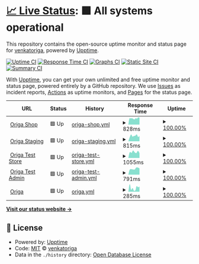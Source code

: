 # [📈 Live Status](https://venkatoriga.github.io/origamonitor): <!--live status--> **🟩 All systems operational**

This repository contains the open-source uptime monitor and status page for [venkatoriga](https://venkatoriga.github.io/origamonitor), powered by [Upptime](https://github.com/upptime/upptime).

[![Uptime CI](https://github.com/venkatoriga/origamonitor/workflows/Uptime%20CI/badge.svg)](https://github.com/venkatoriga/origamonitor/actions?query=workflow%3A%22Uptime+CI%22)
[![Response Time CI](https://github.com/venkatoriga/origamonitor/workflows/Response%20Time%20CI/badge.svg)](https://github.com/venkatoriga/origamonitor/actions?query=workflow%3A%22Response+Time+CI%22)
[![Graphs CI](https://github.com/venkatoriga/origamonitor/workflows/Graphs%20CI/badge.svg)](https://github.com/venkatoriga/origamonitor/actions?query=workflow%3A%22Graphs+CI%22)
[![Static Site CI](https://github.com/venkatoriga/origamonitor/workflows/Static%20Site%20CI/badge.svg)](https://github.com/venkatoriga/origamonitor/actions?query=workflow%3A%22Static+Site+CI%22)
[![Summary CI](https://github.com/venkatoriga/origamonitor/workflows/Summary%20CI/badge.svg)](https://github.com/venkatoriga/origamonitor/actions?query=workflow%3A%22Summary+CI%22)

With [Upptime](https://upptime.js.org), you can get your own unlimited and free uptime monitor and status page, powered entirely by a GitHub repository. We use [Issues](https://github.com/venkatoriga/origamonitor/issues) as incident reports, [Actions](https://github.com/venkatoriga/origamonitor/actions) as uptime monitors, and [Pages](https://venkatoriga.github.io/origamonitor) for the status page.

<!--start: status pages-->
<!-- This summary is generated by Upptime (https://github.com/upptime/upptime) -->
<!-- Do not edit this manually, your changes will be overwritten -->
<!-- prettier-ignore -->
| URL | Status | History | Response Time | Uptime |
| --- | ------ | ------- | ------------- | ------ |
| <img alt="" src="https://icons.duckduckgo.com/ip3/shop.origa.market.ico" height="13"> [Origa Shop](https://shop.origa.market) | 🟩 Up | [origa-shop.yml](https://github.com/venkatoriga/origamonitor/commits/HEAD/history/origa-shop.yml) | <details><summary><img alt="Response time graph" src="./graphs/origa-shop/response-time-week.png" height="20"> 828ms</summary><br><a href="https://venkatoriga.github.io/origamonitor/history/origa-shop"><img alt="Response time 841" src="https://img.shields.io/endpoint?url=https%3A%2F%2Fraw.githubusercontent.com%2Fvenkatoriga%2Forigamonitor%2FHEAD%2Fapi%2Foriga-shop%2Fresponse-time.json"></a><br><a href="https://venkatoriga.github.io/origamonitor/history/origa-shop"><img alt="24-hour response time 844" src="https://img.shields.io/endpoint?url=https%3A%2F%2Fraw.githubusercontent.com%2Fvenkatoriga%2Forigamonitor%2FHEAD%2Fapi%2Foriga-shop%2Fresponse-time-day.json"></a><br><a href="https://venkatoriga.github.io/origamonitor/history/origa-shop"><img alt="7-day response time 828" src="https://img.shields.io/endpoint?url=https%3A%2F%2Fraw.githubusercontent.com%2Fvenkatoriga%2Forigamonitor%2FHEAD%2Fapi%2Foriga-shop%2Fresponse-time-week.json"></a><br><a href="https://venkatoriga.github.io/origamonitor/history/origa-shop"><img alt="30-day response time 858" src="https://img.shields.io/endpoint?url=https%3A%2F%2Fraw.githubusercontent.com%2Fvenkatoriga%2Forigamonitor%2FHEAD%2Fapi%2Foriga-shop%2Fresponse-time-month.json"></a><br><a href="https://venkatoriga.github.io/origamonitor/history/origa-shop"><img alt="1-year response time 841" src="https://img.shields.io/endpoint?url=https%3A%2F%2Fraw.githubusercontent.com%2Fvenkatoriga%2Forigamonitor%2FHEAD%2Fapi%2Foriga-shop%2Fresponse-time-year.json"></a></details> | <details><summary><a href="https://venkatoriga.github.io/origamonitor/history/origa-shop">100.00%</a></summary><a href="https://venkatoriga.github.io/origamonitor/history/origa-shop"><img alt="All-time uptime 99.98%" src="https://img.shields.io/endpoint?url=https%3A%2F%2Fraw.githubusercontent.com%2Fvenkatoriga%2Forigamonitor%2FHEAD%2Fapi%2Foriga-shop%2Fuptime.json"></a><br><a href="https://venkatoriga.github.io/origamonitor/history/origa-shop"><img alt="24-hour uptime 100.00%" src="https://img.shields.io/endpoint?url=https%3A%2F%2Fraw.githubusercontent.com%2Fvenkatoriga%2Forigamonitor%2FHEAD%2Fapi%2Foriga-shop%2Fuptime-day.json"></a><br><a href="https://venkatoriga.github.io/origamonitor/history/origa-shop"><img alt="7-day uptime 100.00%" src="https://img.shields.io/endpoint?url=https%3A%2F%2Fraw.githubusercontent.com%2Fvenkatoriga%2Forigamonitor%2FHEAD%2Fapi%2Foriga-shop%2Fuptime-week.json"></a><br><a href="https://venkatoriga.github.io/origamonitor/history/origa-shop"><img alt="30-day uptime 99.95%" src="https://img.shields.io/endpoint?url=https%3A%2F%2Fraw.githubusercontent.com%2Fvenkatoriga%2Forigamonitor%2FHEAD%2Fapi%2Foriga-shop%2Fuptime-month.json"></a><br><a href="https://venkatoriga.github.io/origamonitor/history/origa-shop"><img alt="1-year uptime 99.98%" src="https://img.shields.io/endpoint?url=https%3A%2F%2Fraw.githubusercontent.com%2Fvenkatoriga%2Forigamonitor%2FHEAD%2Fapi%2Foriga-shop%2Fuptime-year.json"></a></details>
| <img alt="" src="https://icons.duckduckgo.com/ip3/staging.origa.market.ico" height="13"> [Origa Staging](https://staging.origa.market) | 🟩 Up | [origa-staging.yml](https://github.com/venkatoriga/origamonitor/commits/HEAD/history/origa-staging.yml) | <details><summary><img alt="Response time graph" src="./graphs/origa-staging/response-time-week.png" height="20"> 815ms</summary><br><a href="https://venkatoriga.github.io/origamonitor/history/origa-staging"><img alt="Response time 833" src="https://img.shields.io/endpoint?url=https%3A%2F%2Fraw.githubusercontent.com%2Fvenkatoriga%2Forigamonitor%2FHEAD%2Fapi%2Foriga-staging%2Fresponse-time.json"></a><br><a href="https://venkatoriga.github.io/origamonitor/history/origa-staging"><img alt="24-hour response time 622" src="https://img.shields.io/endpoint?url=https%3A%2F%2Fraw.githubusercontent.com%2Fvenkatoriga%2Forigamonitor%2FHEAD%2Fapi%2Foriga-staging%2Fresponse-time-day.json"></a><br><a href="https://venkatoriga.github.io/origamonitor/history/origa-staging"><img alt="7-day response time 815" src="https://img.shields.io/endpoint?url=https%3A%2F%2Fraw.githubusercontent.com%2Fvenkatoriga%2Forigamonitor%2FHEAD%2Fapi%2Foriga-staging%2Fresponse-time-week.json"></a><br><a href="https://venkatoriga.github.io/origamonitor/history/origa-staging"><img alt="30-day response time 852" src="https://img.shields.io/endpoint?url=https%3A%2F%2Fraw.githubusercontent.com%2Fvenkatoriga%2Forigamonitor%2FHEAD%2Fapi%2Foriga-staging%2Fresponse-time-month.json"></a><br><a href="https://venkatoriga.github.io/origamonitor/history/origa-staging"><img alt="1-year response time 833" src="https://img.shields.io/endpoint?url=https%3A%2F%2Fraw.githubusercontent.com%2Fvenkatoriga%2Forigamonitor%2FHEAD%2Fapi%2Foriga-staging%2Fresponse-time-year.json"></a></details> | <details><summary><a href="https://venkatoriga.github.io/origamonitor/history/origa-staging">100.00%</a></summary><a href="https://venkatoriga.github.io/origamonitor/history/origa-staging"><img alt="All-time uptime 99.84%" src="https://img.shields.io/endpoint?url=https%3A%2F%2Fraw.githubusercontent.com%2Fvenkatoriga%2Forigamonitor%2FHEAD%2Fapi%2Foriga-staging%2Fuptime.json"></a><br><a href="https://venkatoriga.github.io/origamonitor/history/origa-staging"><img alt="24-hour uptime 100.00%" src="https://img.shields.io/endpoint?url=https%3A%2F%2Fraw.githubusercontent.com%2Fvenkatoriga%2Forigamonitor%2FHEAD%2Fapi%2Foriga-staging%2Fuptime-day.json"></a><br><a href="https://venkatoriga.github.io/origamonitor/history/origa-staging"><img alt="7-day uptime 100.00%" src="https://img.shields.io/endpoint?url=https%3A%2F%2Fraw.githubusercontent.com%2Fvenkatoriga%2Forigamonitor%2FHEAD%2Fapi%2Foriga-staging%2Fuptime-week.json"></a><br><a href="https://venkatoriga.github.io/origamonitor/history/origa-staging"><img alt="30-day uptime 99.88%" src="https://img.shields.io/endpoint?url=https%3A%2F%2Fraw.githubusercontent.com%2Fvenkatoriga%2Forigamonitor%2FHEAD%2Fapi%2Foriga-staging%2Fuptime-month.json"></a><br><a href="https://venkatoriga.github.io/origamonitor/history/origa-staging"><img alt="1-year uptime 99.84%" src="https://img.shields.io/endpoint?url=https%3A%2F%2Fraw.githubusercontent.com%2Fvenkatoriga%2Forigamonitor%2FHEAD%2Fapi%2Foriga-staging%2Fuptime-year.json"></a></details>
| <img alt="" src="https://icons.duckduckgo.com/ip3/teststore.origa.market.ico" height="13"> [Origa Test Store](https://teststore.origa.market) | 🟩 Up | [origa-test-store.yml](https://github.com/venkatoriga/origamonitor/commits/HEAD/history/origa-test-store.yml) | <details><summary><img alt="Response time graph" src="./graphs/origa-test-store/response-time-week.png" height="20"> 1055ms</summary><br><a href="https://venkatoriga.github.io/origamonitor/history/origa-test-store"><img alt="Response time 1041" src="https://img.shields.io/endpoint?url=https%3A%2F%2Fraw.githubusercontent.com%2Fvenkatoriga%2Forigamonitor%2FHEAD%2Fapi%2Foriga-test-store%2Fresponse-time.json"></a><br><a href="https://venkatoriga.github.io/origamonitor/history/origa-test-store"><img alt="24-hour response time 893" src="https://img.shields.io/endpoint?url=https%3A%2F%2Fraw.githubusercontent.com%2Fvenkatoriga%2Forigamonitor%2FHEAD%2Fapi%2Foriga-test-store%2Fresponse-time-day.json"></a><br><a href="https://venkatoriga.github.io/origamonitor/history/origa-test-store"><img alt="7-day response time 1055" src="https://img.shields.io/endpoint?url=https%3A%2F%2Fraw.githubusercontent.com%2Fvenkatoriga%2Forigamonitor%2FHEAD%2Fapi%2Foriga-test-store%2Fresponse-time-week.json"></a><br><a href="https://venkatoriga.github.io/origamonitor/history/origa-test-store"><img alt="30-day response time 1038" src="https://img.shields.io/endpoint?url=https%3A%2F%2Fraw.githubusercontent.com%2Fvenkatoriga%2Forigamonitor%2FHEAD%2Fapi%2Foriga-test-store%2Fresponse-time-month.json"></a><br><a href="https://venkatoriga.github.io/origamonitor/history/origa-test-store"><img alt="1-year response time 1041" src="https://img.shields.io/endpoint?url=https%3A%2F%2Fraw.githubusercontent.com%2Fvenkatoriga%2Forigamonitor%2FHEAD%2Fapi%2Foriga-test-store%2Fresponse-time-year.json"></a></details> | <details><summary><a href="https://venkatoriga.github.io/origamonitor/history/origa-test-store">100.00%</a></summary><a href="https://venkatoriga.github.io/origamonitor/history/origa-test-store"><img alt="All-time uptime 99.92%" src="https://img.shields.io/endpoint?url=https%3A%2F%2Fraw.githubusercontent.com%2Fvenkatoriga%2Forigamonitor%2FHEAD%2Fapi%2Foriga-test-store%2Fuptime.json"></a><br><a href="https://venkatoriga.github.io/origamonitor/history/origa-test-store"><img alt="24-hour uptime 100.00%" src="https://img.shields.io/endpoint?url=https%3A%2F%2Fraw.githubusercontent.com%2Fvenkatoriga%2Forigamonitor%2FHEAD%2Fapi%2Foriga-test-store%2Fuptime-day.json"></a><br><a href="https://venkatoriga.github.io/origamonitor/history/origa-test-store"><img alt="7-day uptime 100.00%" src="https://img.shields.io/endpoint?url=https%3A%2F%2Fraw.githubusercontent.com%2Fvenkatoriga%2Forigamonitor%2FHEAD%2Fapi%2Foriga-test-store%2Fuptime-week.json"></a><br><a href="https://venkatoriga.github.io/origamonitor/history/origa-test-store"><img alt="30-day uptime 99.95%" src="https://img.shields.io/endpoint?url=https%3A%2F%2Fraw.githubusercontent.com%2Fvenkatoriga%2Forigamonitor%2FHEAD%2Fapi%2Foriga-test-store%2Fuptime-month.json"></a><br><a href="https://venkatoriga.github.io/origamonitor/history/origa-test-store"><img alt="1-year uptime 99.92%" src="https://img.shields.io/endpoint?url=https%3A%2F%2Fraw.githubusercontent.com%2Fvenkatoriga%2Forigamonitor%2FHEAD%2Fapi%2Foriga-test-store%2Fuptime-year.json"></a></details>
| <img alt="" src="https://icons.duckduckgo.com/ip3/testadmin.origa.market.ico" height="13"> [Origa Test Admin](https://testadmin.origa.market) | 🟩 Up | [origa-test-admin.yml](https://github.com/venkatoriga/origamonitor/commits/HEAD/history/origa-test-admin.yml) | <details><summary><img alt="Response time graph" src="./graphs/origa-test-admin/response-time-week.png" height="20"> 791ms</summary><br><a href="https://venkatoriga.github.io/origamonitor/history/origa-test-admin"><img alt="Response time 805" src="https://img.shields.io/endpoint?url=https%3A%2F%2Fraw.githubusercontent.com%2Fvenkatoriga%2Forigamonitor%2FHEAD%2Fapi%2Foriga-test-admin%2Fresponse-time.json"></a><br><a href="https://venkatoriga.github.io/origamonitor/history/origa-test-admin"><img alt="24-hour response time 716" src="https://img.shields.io/endpoint?url=https%3A%2F%2Fraw.githubusercontent.com%2Fvenkatoriga%2Forigamonitor%2FHEAD%2Fapi%2Foriga-test-admin%2Fresponse-time-day.json"></a><br><a href="https://venkatoriga.github.io/origamonitor/history/origa-test-admin"><img alt="7-day response time 791" src="https://img.shields.io/endpoint?url=https%3A%2F%2Fraw.githubusercontent.com%2Fvenkatoriga%2Forigamonitor%2FHEAD%2Fapi%2Foriga-test-admin%2Fresponse-time-week.json"></a><br><a href="https://venkatoriga.github.io/origamonitor/history/origa-test-admin"><img alt="30-day response time 785" src="https://img.shields.io/endpoint?url=https%3A%2F%2Fraw.githubusercontent.com%2Fvenkatoriga%2Forigamonitor%2FHEAD%2Fapi%2Foriga-test-admin%2Fresponse-time-month.json"></a><br><a href="https://venkatoriga.github.io/origamonitor/history/origa-test-admin"><img alt="1-year response time 805" src="https://img.shields.io/endpoint?url=https%3A%2F%2Fraw.githubusercontent.com%2Fvenkatoriga%2Forigamonitor%2FHEAD%2Fapi%2Foriga-test-admin%2Fresponse-time-year.json"></a></details> | <details><summary><a href="https://venkatoriga.github.io/origamonitor/history/origa-test-admin">100.00%</a></summary><a href="https://venkatoriga.github.io/origamonitor/history/origa-test-admin"><img alt="All-time uptime 99.98%" src="https://img.shields.io/endpoint?url=https%3A%2F%2Fraw.githubusercontent.com%2Fvenkatoriga%2Forigamonitor%2FHEAD%2Fapi%2Foriga-test-admin%2Fuptime.json"></a><br><a href="https://venkatoriga.github.io/origamonitor/history/origa-test-admin"><img alt="24-hour uptime 100.00%" src="https://img.shields.io/endpoint?url=https%3A%2F%2Fraw.githubusercontent.com%2Fvenkatoriga%2Forigamonitor%2FHEAD%2Fapi%2Foriga-test-admin%2Fuptime-day.json"></a><br><a href="https://venkatoriga.github.io/origamonitor/history/origa-test-admin"><img alt="7-day uptime 100.00%" src="https://img.shields.io/endpoint?url=https%3A%2F%2Fraw.githubusercontent.com%2Fvenkatoriga%2Forigamonitor%2FHEAD%2Fapi%2Foriga-test-admin%2Fuptime-week.json"></a><br><a href="https://venkatoriga.github.io/origamonitor/history/origa-test-admin"><img alt="30-day uptime 99.95%" src="https://img.shields.io/endpoint?url=https%3A%2F%2Fraw.githubusercontent.com%2Fvenkatoriga%2Forigamonitor%2FHEAD%2Fapi%2Foriga-test-admin%2Fuptime-month.json"></a><br><a href="https://venkatoriga.github.io/origamonitor/history/origa-test-admin"><img alt="1-year uptime 99.98%" src="https://img.shields.io/endpoint?url=https%3A%2F%2Fraw.githubusercontent.com%2Fvenkatoriga%2Forigamonitor%2FHEAD%2Fapi%2Foriga-test-admin%2Fuptime-year.json"></a></details>
| <img alt="" src="https://icons.duckduckgo.com/ip3/origa.market.ico" height="13"> [Origa](https://origa.market) | 🟩 Up | [origa.yml](https://github.com/venkatoriga/origamonitor/commits/HEAD/history/origa.yml) | <details><summary><img alt="Response time graph" src="./graphs/origa/response-time-week.png" height="20"> 285ms</summary><br><a href="https://venkatoriga.github.io/origamonitor/history/origa"><img alt="Response time 250" src="https://img.shields.io/endpoint?url=https%3A%2F%2Fraw.githubusercontent.com%2Fvenkatoriga%2Forigamonitor%2FHEAD%2Fapi%2Foriga%2Fresponse-time.json"></a><br><a href="https://venkatoriga.github.io/origamonitor/history/origa"><img alt="24-hour response time 76" src="https://img.shields.io/endpoint?url=https%3A%2F%2Fraw.githubusercontent.com%2Fvenkatoriga%2Forigamonitor%2FHEAD%2Fapi%2Foriga%2Fresponse-time-day.json"></a><br><a href="https://venkatoriga.github.io/origamonitor/history/origa"><img alt="7-day response time 285" src="https://img.shields.io/endpoint?url=https%3A%2F%2Fraw.githubusercontent.com%2Fvenkatoriga%2Forigamonitor%2FHEAD%2Fapi%2Foriga%2Fresponse-time-week.json"></a><br><a href="https://venkatoriga.github.io/origamonitor/history/origa"><img alt="30-day response time 274" src="https://img.shields.io/endpoint?url=https%3A%2F%2Fraw.githubusercontent.com%2Fvenkatoriga%2Forigamonitor%2FHEAD%2Fapi%2Foriga%2Fresponse-time-month.json"></a><br><a href="https://venkatoriga.github.io/origamonitor/history/origa"><img alt="1-year response time 250" src="https://img.shields.io/endpoint?url=https%3A%2F%2Fraw.githubusercontent.com%2Fvenkatoriga%2Forigamonitor%2FHEAD%2Fapi%2Foriga%2Fresponse-time-year.json"></a></details> | <details><summary><a href="https://venkatoriga.github.io/origamonitor/history/origa">100.00%</a></summary><a href="https://venkatoriga.github.io/origamonitor/history/origa"><img alt="All-time uptime 99.98%" src="https://img.shields.io/endpoint?url=https%3A%2F%2Fraw.githubusercontent.com%2Fvenkatoriga%2Forigamonitor%2FHEAD%2Fapi%2Foriga%2Fuptime.json"></a><br><a href="https://venkatoriga.github.io/origamonitor/history/origa"><img alt="24-hour uptime 100.00%" src="https://img.shields.io/endpoint?url=https%3A%2F%2Fraw.githubusercontent.com%2Fvenkatoriga%2Forigamonitor%2FHEAD%2Fapi%2Foriga%2Fuptime-day.json"></a><br><a href="https://venkatoriga.github.io/origamonitor/history/origa"><img alt="7-day uptime 100.00%" src="https://img.shields.io/endpoint?url=https%3A%2F%2Fraw.githubusercontent.com%2Fvenkatoriga%2Forigamonitor%2FHEAD%2Fapi%2Foriga%2Fuptime-week.json"></a><br><a href="https://venkatoriga.github.io/origamonitor/history/origa"><img alt="30-day uptime 99.95%" src="https://img.shields.io/endpoint?url=https%3A%2F%2Fraw.githubusercontent.com%2Fvenkatoriga%2Forigamonitor%2FHEAD%2Fapi%2Foriga%2Fuptime-month.json"></a><br><a href="https://venkatoriga.github.io/origamonitor/history/origa"><img alt="1-year uptime 99.98%" src="https://img.shields.io/endpoint?url=https%3A%2F%2Fraw.githubusercontent.com%2Fvenkatoriga%2Forigamonitor%2FHEAD%2Fapi%2Foriga%2Fuptime-year.json"></a></details>

<!--end: status pages-->

[**Visit our status website →**](https://venkatoriga.github.io/origamonitor)

## 📄 License

- Powered by: [Upptime](https://github.com/upptime/upptime)
- Code: [MIT](./LICENSE) © [venkatoriga](https://venkatoriga.github.io/origamonitor)
- Data in the `./history` directory: [Open Database License](https://opendatacommons.org/licenses/odbl/1-0/)
